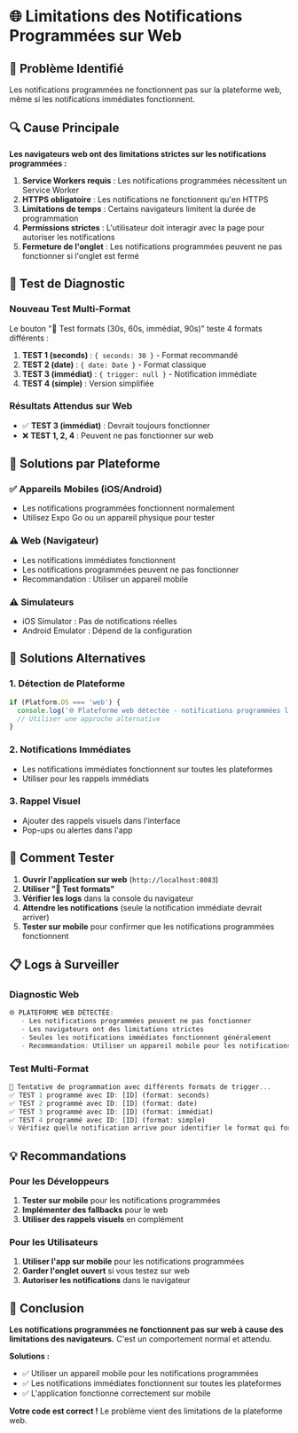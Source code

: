 # 🌐 Limitations des Notifications Programmées sur Web

## 🚨 Problème Identifié

Les notifications programmées ne fonctionnent pas sur la plateforme web, même si les notifications immédiates fonctionnent.

## 🔍 Cause Principale

**Les navigateurs web ont des limitations strictes sur les notifications programmées :**

1. **Service Workers requis** : Les notifications programmées nécessitent un Service Worker
2. **HTTPS obligatoire** : Les notifications ne fonctionnent qu'en HTTPS
3. **Limitations de temps** : Certains navigateurs limitent la durée de programmation
4. **Permissions strictes** : L'utilisateur doit interagir avec la page pour autoriser les notifications
5. **Fermeture de l'onglet** : Les notifications programmées peuvent ne pas fonctionner si l'onglet est fermé

## 🧪 Test de Diagnostic

### Nouveau Test Multi-Format

Le bouton "🧪 Test formats (30s, 60s, immédiat, 90s)" teste 4 formats différents :

1. **TEST 1 (seconds)** : `{ seconds: 30 }` - Format recommandé
2. **TEST 2 (date)** : `{ date: Date }` - Format classique
3. **TEST 3 (immédiat)** : `{ trigger: null }` - Notification immédiate
4. **TEST 4 (simple)** : Version simplifiée

### Résultats Attendus sur Web

- ✅ **TEST 3 (immédiat)** : Devrait toujours fonctionner
- ❌ **TEST 1, 2, 4** : Peuvent ne pas fonctionner sur web

## 📱 Solutions par Plateforme

### ✅ **Appareils Mobiles (iOS/Android)**
- Les notifications programmées fonctionnent normalement
- Utilisez Expo Go ou un appareil physique pour tester

### ⚠️ **Web (Navigateur)**
- Les notifications immédiates fonctionnent
- Les notifications programmées peuvent ne pas fonctionner
- Recommandation : Utiliser un appareil mobile

### ⚠️ **Simulateurs**
- iOS Simulator : Pas de notifications réelles
- Android Emulator : Dépend de la configuration

## 🔧 Solutions Alternatives

### 1. Détection de Plateforme
```javascript
if (Platform.OS === 'web') {
  console.log('🌐 Plateforme web détectée - notifications programmées limitées');
  // Utiliser une approche alternative
}
```

### 2. Notifications Immédiates
- Les notifications immédiates fonctionnent sur toutes les plateformes
- Utiliser pour les rappels immédiats

### 3. Rappel Visuel
- Ajouter des rappels visuels dans l'interface
- Pop-ups ou alertes dans l'app

## 🧪 Comment Tester

1. **Ouvrir l'application sur web** (`http://localhost:8083`)
2. **Utiliser "🧪 Test formats"** 
3. **Vérifier les logs** dans la console du navigateur
4. **Attendre les notifications** (seule la notification immédiate devrait arriver)
5. **Tester sur mobile** pour confirmer que les notifications programmées fonctionnent

## 📋 Logs à Surveiller

### Diagnostic Web
```javascript
🌐 PLATEFORME WEB DÉTECTÉE:
   - Les notifications programmées peuvent ne pas fonctionner
   - Les navigateurs ont des limitations strictes
   - Seules les notifications immédiates fonctionnent généralement
   - Recommandation: Utiliser un appareil mobile pour les notifications programmées
```

### Test Multi-Format
```javascript
🧪 Tentative de programmation avec différents formats de trigger...
✅ TEST 1 programmé avec ID: [ID] (format: seconds)
✅ TEST 2 programmé avec ID: [ID] (format: date)
✅ TEST 3 programmé avec ID: [ID] (format: immédiat)
✅ TEST 4 programmé avec ID: [ID] (format: simple)
💡 Vérifiez quelle notification arrive pour identifier le format qui fonctionne
```

## 💡 Recommandations

### Pour les Développeurs
1. **Tester sur mobile** pour les notifications programmées
2. **Implémenter des fallbacks** pour le web
3. **Utiliser des rappels visuels** en complément

### Pour les Utilisateurs
1. **Utiliser l'app sur mobile** pour les notifications programmées
2. **Garder l'onglet ouvert** si vous testez sur web
3. **Autoriser les notifications** dans le navigateur

## 🎯 Conclusion

**Les notifications programmées ne fonctionnent pas sur web à cause des limitations des navigateurs.** C'est un comportement normal et attendu.

**Solutions :**
- ✅ Utiliser un appareil mobile pour les notifications programmées
- ✅ Les notifications immédiates fonctionnent sur toutes les plateformes
- ✅ L'application fonctionne correctement sur mobile

**Votre code est correct !** Le problème vient des limitations de la plateforme web.
